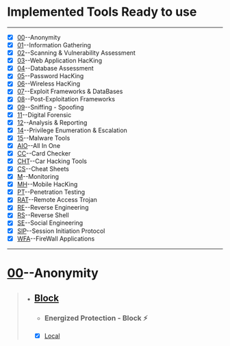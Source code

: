 # Implemented Tools Ready to use

---

- [x] [00](#00--anonymity)--Anonymity
- [x] [01]()--Information Gathering
- [x] [02]()--Scanning & Vulnerability Assessment
- [x] [03]()--Web Application HacKing
- [x] [04]()--Database Assessment
- [x] [05]()--Password HacKing
- [x] [06]()--Wireless HacKing
- [x] [07]()--Exploit Frameworks & DataBases
- [x] [08]()--Post-Exploitation Frameworks
- [x] [09]()--Sniffing - Spoofing
- [x] [11]()--Digital Forensic
- [x] [12]()--Analysis & Reporting
- [x] [14]()--Privilege Enumeration & Escalation
- [x] [15]()--Malware Tools
- [x] [AIO]()--All In One
- [x] [CC]()--Card Checker
- [x] [CHT]()--Car Hacking Tools
- [x] [CS]()--Cheat Sheets
- [x] [M]()--Monitoring
- [x] [MH]()--Mobile HacKing
- [x] [PT]()--Penetration Testing
- [x] [RAT]()--Remote Access Trojan
- [x] [RE]()--Reverse Engineering
- [x] [RS]()--Reverse Shell
- [x] [SE]()--Social Engineering
- [x] [SIP]()--Session Initiation Protocol
- [x] [WFA]()--FireWall Applications

---
# [00]()--Anonymity 
> - ## [Block](https://github.com/EnergizedProtection/block) 
>   - ### Energized Protection - Block ⚡
>   - [x] [Local](#)
